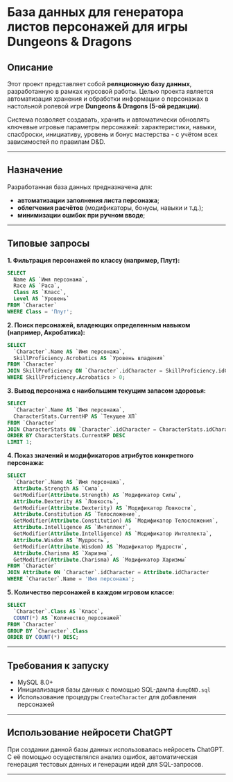 
# База данных для генератора листов персонажей для игры Dungeons & Dragons


## Описание

Этот проект представляет собой **реляционную базу данных**, разработанную в рамках курсовой работы.
Целью проекта является автоматизация хранения и обработки информации о персонажах в настольной ролевой игре **Dungeons & Dragons (5-ой редакции)**.

Система позволяет создавать, хранить и автоматически обновлять ключевые игровые параметры персонажей: характеристики, навыки, спасброски, инициативу, уровень и бонус мастерства - с учётом всех зависимостей по правилам D&D.

---

## Назначение

Разработанная база данных предназначена для:
- **автоматизации заполнения листа персонажа**;
- **облегчения расчётов** (модификаторы, бонусы, навыки и т.д.);
- **минимизации ошибок при ручном вводе**;

---

## Типовые запросы

**1. Фильтрация персонажей по классу (например, Плут):**

```sql
SELECT
  Name AS `Имя персонажа`,
  Race AS `Раса`,
  Class AS `Класс`,
  Level AS `Уровень`
FROM `Character`
WHERE Class = 'Плут';
```

**2. Поиск персонажей, владеющих определенным навыком (например, Акробатика):**

```sql
SELECT
  `Character`.Name AS `Имя персонажа`,
  SkillProficiency.Acrobatics AS `Уровень владения`
FROM `Character`
JOIN SkillProficiency ON `Character`.idCharacter = SkillProficiency.idCharacter
WHERE SkillProficiency.Acrobatics > 0;
```

**3. Вывод персонажа с наибольшим текущим запасом здоровья:**

```sql
SELECT
  `Character`.Name AS `Имя персонажа`,
  CharacterStats.CurrentHP AS `Текущее ХП`
FROM `Character`
JOIN CharacterStats ON `Character`.idCharacter = CharacterStats.idCharacter
ORDER BY CharacterStats.CurrentHP DESC
LIMIT 1;
```

**4. Показ значений и модификаторов атрибутов конкретного персонажа:**

```sql
SELECT
  `Character`.Name AS `Имя персонажа`,
  Attribute.Strength AS `Сила`,
  GetModifier(Attribute.Strength) AS `Модификатор Силы`,
  Attribute.Dexterity AS `Ловкость`,
  GetModifier(Attribute.Dexterity) AS `Модификатор Ловкости`,
  Attribute.Constitution AS `Телосложение`,
  GetModifier(Attribute.Constitution) AS `Модификатор Телосложения`,
  Attribute.Intelligence AS `Интеллект`,
  GetModifier(Attribute.Intelligence) AS `Модификатор Интеллекта`,
  Attribute.Wisdom AS `Мудрость`,
  GetModifier(Attribute.Wisdom) AS `Модификатор Мудрости`,
  Attribute.Charisma AS `Харизма`,
  GetModifier(Attribute.Charisma) AS `Модификатор Харизмы`
FROM `Character`
JOIN Attribute ON `Character`.idCharacter = Attribute.idCharacter
WHERE `Character`.Name = 'Имя персонажа';
```

**5. Количество персонажей в каждом игровом классе:**

```sql
SELECT
  `Character`.Class AS `Класс`,
  COUNT(*) AS `Количество_персонажей`
FROM `Character`
GROUP BY `Character`.Class
ORDER BY COUNT(*) DESC;
```

---

## Требования к запуску

- MySQL 8.0+
- Инициализация базы данных с помощью SQL-дампа `dumpDND.sql`
- Использование процедуры `CreateCharacter` для добавления персонажей

---

## Использование нейросети ChatGPT
При создании данной базы данных использовалась нейросеть ChatGPT. С её помощью осуществлялся анализ ошибок, автоматическая генерация тестовых данных и генерации идей для SQL-запросов.

---
